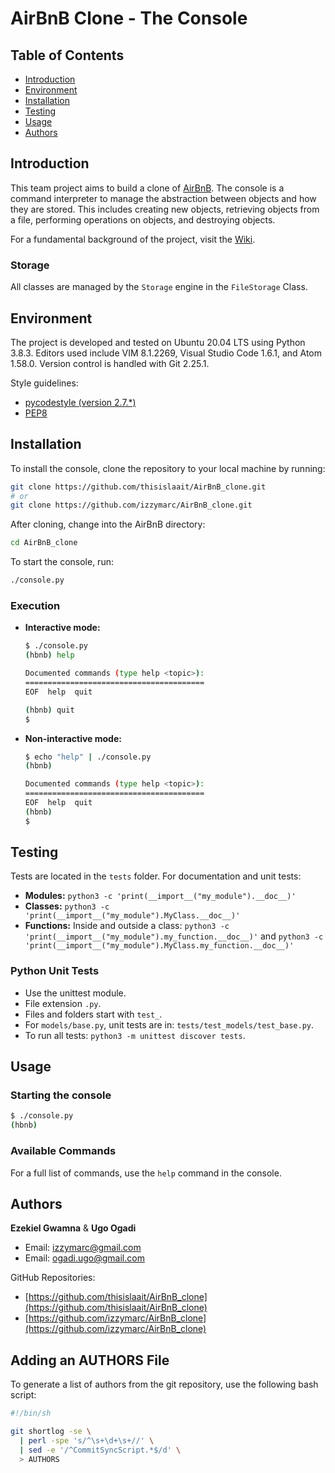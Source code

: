 
# AirBnB Clone - The Console

## Table of Contents

- [Introduction](#introduction)
- [Environment](#environment)
- [Installation](#installation)
- [Testing](#testing)
- [Usage](#usage)
- [Authors](#authors)

## Introduction

This team project aims to build a clone of [AirBnB](https://www.airbnb.com/). The console is a command interpreter to manage the abstraction between objects and how they are stored. This includes creating new objects, retrieving objects from a file, performing operations on objects, and destroying objects.

For a fundamental background of the project, visit the [Wiki](https://github.com/ralexrivero/AirBnB_clone/wiki).

### Storage

All classes are managed by the `Storage` engine in the `FileStorage` Class.

## Environment

The project is developed and tested on Ubuntu 20.04 LTS using Python 3.8.3. Editors used include VIM 8.1.2269, Visual Studio Code 1.6.1, and Atom 1.58.0. Version control is handled with Git 2.25.1.

Style guidelines:
- [pycodestyle (version 2.7.*)](https://pypi.org/project/pycodestyle/)
- [PEP8](https://pep8.org/)

## Installation

To install the console, clone the repository to your local machine by running:

```bash
git clone https://github.com/thisislaait/AirBnB_clone.git
# or
git clone https://github.com/izzymarc/AirBnB_clone.git
```

After cloning, change into the AirBnB directory:

```bash
cd AirBnB_clone
```

To start the console, run:

```bash
./console.py
```

### Execution

- **Interactive mode:**

  ```bash
  $ ./console.py
  (hbnb) help

  Documented commands (type help <topic>):
  ========================================
  EOF  help  quit

  (hbnb) quit
  $
  ```

- **Non-interactive mode:**

  ```bash
  $ echo "help" | ./console.py
  (hbnb)

  Documented commands (type help <topic>):
  ========================================
  EOF  help  quit
  (hbnb)
  $
  ```

## Testing

Tests are located in the `tests` folder. For documentation and unit tests:

- **Modules:** `python3 -c 'print(__import__("my_module").__doc__)'`
- **Classes:** `python3 -c 'print(__import__("my_module").MyClass.__doc__)'`
- **Functions:** Inside and outside a class: `python3 -c 'print(__import__("my_module").my_function.__doc__)'` and `python3 -c 'print(__import__("my_module").MyClass.my_function.__doc__)'`

### Python Unit Tests

- Use the unittest module.
- File extension `.py`.
- Files and folders start with `test_`.
- For `models/base.py`, unit tests are in: `tests/test_models/test_base.py`.
- To run all tests: `python3 -m unittest discover tests`.

## Usage

### Starting the console

```bash
$ ./console.py
(hbnb)
```

### Available Commands

For a full list of commands, use the `help` command in the console.

## Authors

**Ezekiel Gwamna** & **Ugo Ogadi**

- Email: [izzymarc@gmail.com](mailto:izzymarc@gmail.com)
- Email: [ogadi.ugo@gmail.com](mailto:ogadi.ugo@gmail.com)

GitHub Repositories:
- [https://github.com/thisislaait/AirBnB_clone](https://github.com/thisislaait/AirBnB_clone)
- [https://github.com/izzymarc/AirBnB_clone](https://github.com/izzymarc/AirBnB_clone)

## Adding an AUTHORS File

To generate a list of authors from the git repository, use the following bash script:

```bash
#!/bin/sh

git shortlog -se \
  | perl -spe 's/^\s+\d+\s+//' \
  | sed -e '/^CommitSyncScript.*$/d' \
  > AUTHORS
```
